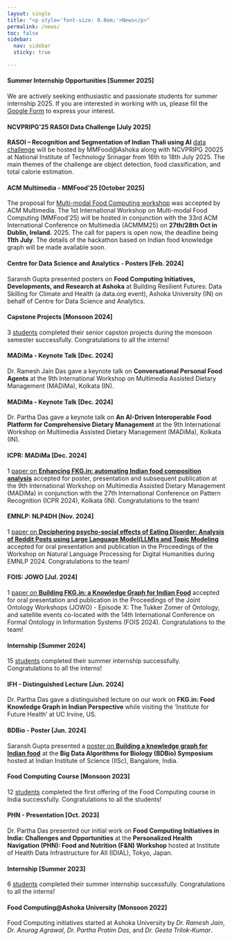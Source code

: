 ```yaml
---
layout: single
title: "<p style='font-size: 0.8em;'>News</p>"
permalink: /news/
toc: false
sidebar:
  nav: sidebar
  sticky: true

---
```


<div class="notice--danger">
  <h4>Summer Internship Opportunities [Summer 2025]</h4>
  <p>We are actively seeking enthusiastic and passionate students for summer internship 2025. If you are interested in working with us, please fill the <a href='https://forms.gle/yfLPGqUriY8T7Kr26' target='_blank'>Google Form</a> to express your interest.</p>
</div>
<div class="notice--danger">
  <h4>NCVPRIPG'25 RASOI Data Challenge [July 2025]</h4>
  <p><b>RASOI – Recognition and Segmentation of Indian Thali using AI</b> <a href="https://sites.google.com/view/rasoi-ncvpripg-2025/" target="_blank" class="alert-link">data challenge</a> will be hosted by MMFood@Ashoka along with NCVPRIPG 20025 at National Institute of Technology Srinagar from 16th to 18th July 2025. The main themes of the challenge are object detection, food classification, and total calorie estimation.</p>
</div>
<div class="notice--danger">
  <h4>ACM Multimedia - MMFood'25 [October 2025]</h4>
  <p>The proposal for <a href="https://mm-food.github.io/" target="_blank" class="alert-link">Multi-modal Food Computing workshop</a> was accepted by ACM Multimedia. The 1st International Workshop on Multi-modal Food Computing (MMFood'25) will be hosted in conjunction with the 33rd ACM International Conference on Multimedia (ACMMM25) on <b>27th/28th Oct in Dublin, Ireland.</b> 2025. The call for papers is open now, the deadline being <b>11th July</b>. The details of the hackathon based on Indian food knowledge graph will be made available soon. </p>
</div>
<div class="notice--warning">
  <h4>Centre for Data Science and Analytics - Posters [Feb. 2024]</h4>
  <p>
    Saransh Gupta presented posters on <b>Food Computing Initiatives, Developments, and Research at Ashoka</b> at Building Resilient Futures: Data Skilling for Climate and Health (a data.org event), Ashoka University (IN) on behalf of Centre for Data Science and Analytics.
  </p>
</div>
<div class="notice--primary">
  <h4>Capstone Projects [Monsoon 2024]</h4>
  <p> 3 <a href="/team/#students-and-interns" target="_blank" class="alert-link">students</a> completed their senior capston projects during the monsoon semester successfully. Congratulations to all the interns!
  </p>
</div>
<div class="notice--warning">
  <h4>MADiMa - Keynote Talk [Dec. 2024]</h4>
  <p>
    Dr. Ramesh Jain Das gave a keynote talk on <b>Conversational Personal Food Agents</b> at the 9th International Workshop on Multimedia Assisted Dietary Management (MADiMa), Kolkata (IN).
  </p>
</div>
<div class="notice--warning">
  <h4>MADiMa - Keynote Talk [Dec. 2024]</h4>
  <p>
    Dr. Partha Das gave a keynote talk on <b>An AI-Driven Interoperable Food Platform for Comprehensive Dietary Management</b> at the 9th International Workshop on Multimedia Assisted Dietary Management (MADiMa), Kolkata (IN).
  </p>
</div>
<div class="notice--success">
  <h4>ICPR: MADiMa [Dec. 2024]</h4>
  <p> 1 <a href="/research/#--contributions--impact-1" target="_blank" class="alert-link">paper on <b>Enhancing FKG.in: automating Indian food composition analysis</b></a> accepted for poster, presentation and subsequent publication at the 9th International Workshop on Multimedia Assisted Dietary Management (MADiMa) in conjunction with the 27th International Conference on Pattern Recognition (ICPR 2024), Kolkata (IN). Congratulations to the team!</p>
</div>
<div class="notice--success">
  <h4>EMNLP: NLP4DH [Nov. 2024]</h4>
  <p> 1 <a href="/research/#--contributions--impact-" target="_blank" class="alert-link">paper on <b>Deciphering psycho-social effects of Eating Disorder: Analysis of Reddit Posts using Large Language Model(LLM)s and Topic Modeling</b></a> accepted for oral presentation and publication in the Proceedings of the Workshop on Natural Language Processing for Digital Humanities during EMNLP 2024. Congratulations to the team!</p>
</div>
<div class="notice--success">
  <h4>FOIS: JOWO [Jul. 2024]</h4>
  <p> 1 <a href="research/#--contributions--impact" target="_blank" class="alert-link">paper on <b>Building FKG.in: a Knowledge Graph for Indian Food</b></a> accepted for oral presentation and publication in the Proceedings of the Joint Ontology Workshops (JOWO) - Episode X: The Tukker Zomer of Ontology, and satellite events co-located with the 14th International Conference on Formal Ontology in Information Systems (FOIS 2024). Congratulations to the team!</p>
</div>
<div class="notice--primary">
  <h4>Internship [Summer 2024]</h4>
  <p> 15 <a href="/team/#students-and-interns" target="_blank" class="alert-link">students</a> completed their summer internship successfully. Congratulations to all the interns!
  </p>
</div>
<div class="notice--warning">
  <h4>IFH - Distinguished Lecture [Jun. 2024]</h4>
  <p>
    Dr. Partha Das gave a distinguished lecture on our work on <b>FKG.in: Food Knowledge Graph in Indian Perspective</b> while visiting the ‘Institute for Future Health’ at UC Irvine, US.
  </p>
</div>
<div class="notice--info">
  <h4>BDBio - Poster [Jun. 2024]</h4>
  <p>Saransh Gupta presented a <a href="research/#--contributions--impact" target="_blank" class="alert-link">poster on <b>Building a knowledge graph for Indian food</b></a> at the <b>Big Data Algorithms for Biology (BDBio) Symposium</b> hosted at Indian Institute of Science (IISc), Bangalore, India.
  </p>
</div>
<div class="notice--primary">
  <h4>Food Computing Course [Monsoon 2023]</h4>
  <p> 12 <a href="/team/#students-and-interns" target="_blank" class="alert-link">students</a> completed the first offering of the Food Computing course in India successfully. Congratulations to all the students!
  </p>
</div>
<div class="notice--info">
  <h4>PHN - Presentation [Oct. 2023]</h4>
  <p>Dr. Partha Das presented our initial work on <b>Food Computing Initiatives in India: Challenges and Opportunities</b> at the <b>Personalized Health Navigation (PHN): Food and Nutrition (F&N) Workshop</b> hosted at Institute of Health Data Infrastructure for All (IDIAL), Tokyo, Japan.</p>
</div>
<div class="notice--primary">
  <h4>Internship [Summer 2023]</h4>
  <p> 6 <a href="/team/#students-and-interns" target="_blank" class="alert-link">students</a> completed their summer internship successfully. Congratulations to all the interns!
  </p>
</div>
<div class="notice--danger">
  <h4>Food Computing@Ashoka University [Monsoon 2022]</h4>
  <p>Food Computing initiatives started at Ashoka University by <i>Dr. Ramesh Jain</i>, <i>Dr. Anurag Agrawal</i>, <i>Dr. Partha Pratim Das</i>, and <i>Dr. Geeta Trilok-Kumar</i>.</p>
</div>